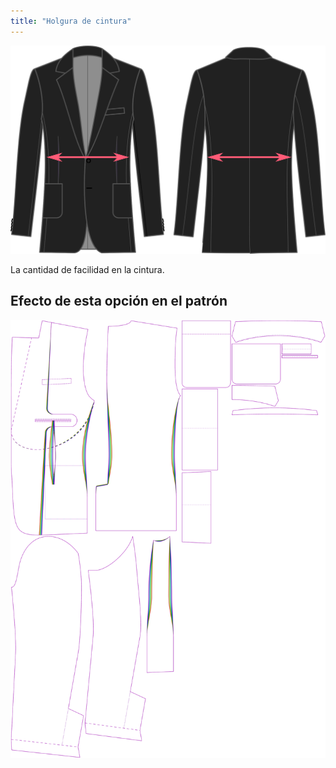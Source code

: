 ```yaml
---
title: "Holgura de cintura"
---
```


![Holgura de cintura](waistease.svg)

La cantidad de facilidad en la cintura.

## Efecto de esta opción en el patrón

![Esta imagen muestra el efecto de esta opción superponiendo varias variantes que tienen un valor diferente para esta opción](jaeger_waistease_sample.svg "Efecto de esta opción en el patrón")
